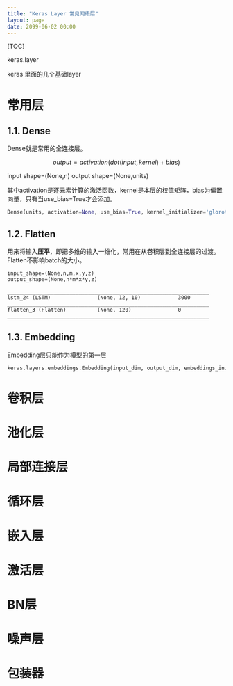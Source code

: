```yaml
---
title: "Keras Layer 常见网络层"
layout: page
date: 2099-06-02 00:00
---
```


[TOC]


keras.layer

keras 里面的几个基础layer
# 常用层
## 1.1. Dense
Dense就是常用的全连接层。

$$output = activation(dot(input, kernel)+bias)$$

input shape=(None,n)
output shape=(None,units)

其中activation是逐元素计算的激活函数，kernel是本层的权值矩阵，bias为偏置向量，只有当use_bias=True才会添加。

```python
Dense(units, activation=None, use_bias=True, kernel_initializer='glorot_uniform', bias_initializer='zeros', kernel_regularizer=None, bias_regularizer=None, activity_regularizer=None, kernel_constraint=None, bias_constraint=None)


```

## 1.2. Flatten
用来将输入**压平**，即把多维的输入一维化，常用在从卷积层到全连接层的过渡。Flatten不影响batch的大小。

```shell
input_shape=(None,n,m,x,y,z)
output_shape=(None,n*m*x*y,z)
```

```shell
_________________________________________________________________
lstm_24 (LSTM)               (None, 12, 10)            3000      
_________________________________________________________________
flatten_3 (Flatten)          (None, 120)               0         
_________________________________________________________________
```

## 1.3. Embedding

Embedding层只能作为模型的第一层


```python
keras.layers.embeddings.Embedding(input_dim, output_dim, embeddings_initializer='uniform', embeddings_regularizer=None, activity_regularizer=None, embeddings_constraint=None, mask_zero=False, input_length=None)

```

# 卷积层

# 池化层

# 局部连接层

# 循环层

# 嵌入层


# 激活层

# BN层

# 噪声层

# 包装器